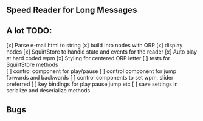 
## Speed Reader for Long Messages

## A lot TODO:
[x] Parse e-mail html to string
[x] build into nodes with ORP
[x] display nodes
[x] SquirtStore to handle state and events for the reader
[x] Auto play at hard coded wpm
[x] Styling for centered ORP letter
[ ] tests for SquirtStore methods  
[ ] control component for play/pause
[ ] control component for jump forwards and backwards
[ ] control components to set wpm, slider preferred
[ ] key bindings for play pause jump etc
[ ] save settings in serialize and deserialize methods

## Bugs
